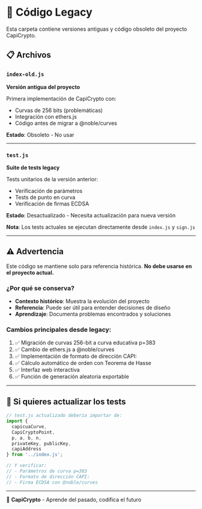# 📜 Código Legacy

Esta carpeta contiene versiones antiguas y código obsoleto del proyecto CapiCrypto.

## 📋 Archivos

### `index-old.js`
**Versión antigua del proyecto**

Primera implementación de CapiCrypto con:
- Curvas de 256 bits (problemáticas)
- Integración con ethers.js
- Código antes de migrar a @noble/curves

**Estado**: Obsoleto - No usar

---

### `test.js`
**Suite de tests legacy**

Tests unitarios de la versión anterior:
- Verificación de parámetros
- Tests de punto en curva
- Verificación de firmas ECDSA

**Estado**: Desactualizado - Necesita actualización para nueva versión

**Nota**: Los tests actuales se ejecutan directamente desde `index.js` y `sign.js`

---

## ⚠️ Advertencia

Este código se mantiene solo para referencia histórica. **No debe usarse en el proyecto actual.**

### ¿Por qué se conserva?

- **Contexto histórico**: Muestra la evolución del proyecto
- **Referencia**: Puede ser útil para entender decisiones de diseño
- **Aprendizaje**: Documenta problemas encontrados y soluciones

### Cambios principales desde legacy:

1. ✅ Migración de curvas 256-bit a curva educativa p=383
2. ✅ Cambio de ethers.js a @noble/curves
3. ✅ Implementación de formato de dirección CAPI:
4. ✅ Cálculo automático de orden con Teorema de Hasse
5. ✅ Interfaz web interactiva
6. ✅ Función de generación aleatoria exportable

---

## 🔄 Si quieres actualizar los tests

```javascript
// test.js actualizado debería importar de:
import { 
  capicuaCurve, 
  CapiCryptoPoint,
  p, a, b, n,
  privateKey, publicKey,
  capiAddress
} from '../index.js';

// Y verificar:
// - Parámetros de curva p=383
// - Formato de dirección CAPI:
// - Firma ECDSA con @noble/curves
```

---

🦜 **CapiCrypto** - Aprende del pasado, codifica el futuro
